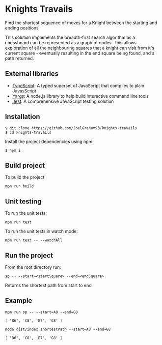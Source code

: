 # Knights Travails

Find the shortest sequence of moves for a Knight between the starting and ending positions

This solution implements the breadth-first search algorithm as a chessboard can be represented as a graph of nodes. 
This allows exploration of all the neighbouring squares that a knight can visit from it's current square - eventually resulting in the end square being found, and a path returned.

## External libraries

* [TypeScript](https://github.com/microsoft/TypeScript): A typed superset of JavaScript that compiles to plain JavasScript
* [Yargs](https://github.com/yargs/yargs): A node.js library to help build interactive command line tools
* [Jest](https://github.com/facebook/jest): A comprehensive JavaScript testing solution

## Installation

```
$ git clone https://github.com/JoelGraham93/knights-travails
$ cd knights-travails
```

Install the project dependencies using npm:

```
$ npm i
```

## Build project

To build the project:

```
npm run build
```

## Unit testing

To run the unit tests:

```
npm run test
```

To run the unit tests in watch mode:

```
npm run test -- --watchAll
```

## Run the project

From the root directory run:

```
sp -- --start=<startSquare> --end=<endSquare>
```

Returns the shortest path from start to end

## Example

```
npm run sp -- --start=A8 --end=G8

[ 'B6', 'C8', 'E7', 'G8' ]

node dist/index shortestPath --start=A8 --end=G8

[ 'B6', 'C8', 'E7', 'G8' ]
```
